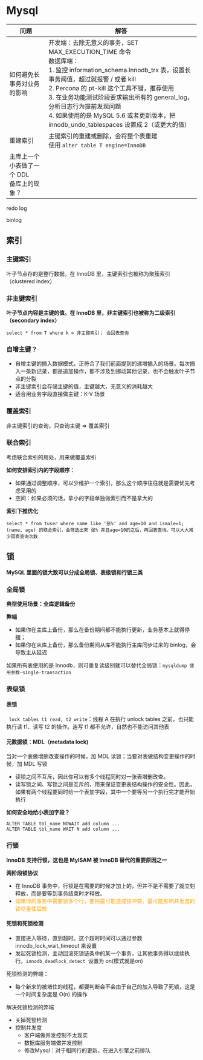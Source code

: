 # Mysql

| 问题                                           | 解答                                                         |
| ---------------------------------------------- | ------------------------------------------------------------ |
| 如何避免长事务对业务的影响                     | 开发端：去除无意义的事务，SET MAX_EXECUTION_TIME 命令<br />数据库端：<br />1. 监控 information_schema.Innodb_trx 表，设置长事务阈值，超过就报警 / 或者 kill<br />2. Percona 的 pt-kill 这个工具不错，推荐使用<br />3. 在业务功能测试阶段要求输出所有的 general_log，分析日志行为提前发现问题<br />4. 如果使用的是 MySQL 5.6 或者更新版本，把 innodb_undo_tablespaces 设置成 2（或更大的值） |
| 重建索引                                       | 主键索引的重建或删除，会将整个表重建<br />使用 `alter table T engine=InnoDB` |
| 主库上一个小表做了一个 DDL<br />备库上的现象？ |                                                              |



redo log

binlog



## 索引

### 主键索引

叶子节点存的是整行数据。在 InnoDB 里，主键索引也被称为聚簇索引（clustered index）

### 非主键索引

**叶子节点内容是主键的值。在 InnoDB 里，非主键索引也被称为二级索引（secondary index）**

```
select * from T where k = 非主键索引； 会回表查询
```

### 自增主键？

* 自增主键的插入数据模式，正符合了我们前面提到的递增插入的场景。每次插入一条新记录，都是追加操作，都不涉及到挪动其他记录，也不会触发叶子节点的分裂
* 非主键索引会存储主键的值，主键越大，无意义的消耗越大
* 适合用业务字段直接做主键：K-V 场景

### 覆盖索引

非主键索引的查询，只查询主键 => 覆盖索引



### 联合索引

考虑联合索引的用处，用来做覆盖索引

**如何安排索引内的字段顺序**：

* 如果通过调整顺序，可以少维护一个索引，那么这个顺序往往就是需要优先考虑采用的
* 空间：如果必须的话，拿小的字段单独做索引而不是拿大的

**索引下推优化**

```
select * from tuser where name like '张%' and age=10 and ismale=1;
(name, age) 的联合索引，会筛选出来 张% 并且age=10的之后，再回表查询。可以大大减少回表查询次数
```



## 锁

**MySQL 里面的锁大致可以分成全局锁、表级锁和行锁三类**

### 全局锁

**典型使用场景：全库逻辑备份**

**弊端**

- 如果你在主库上备份，那么在备份期间都不能执行更新，业务基本上就得停摆；
- 如果你在从库上备份，那么备份期间从库不能执行主库同步过来的 binlog，会导致主从延迟

如果所有表使用的是 Innodb，则可重复读级别就可以替代全局锁：`mysqldump 使用参数–single-transaction`

### 表级锁

#### 表锁

` lock tables t1 read, t2 write`：线程 A 在执行 unlock tables 之前，也只能执行读 t1、读写 t2 的操作。连写 t1 都不允许，自然也不能访问其他表

#### 元数据锁：MDL（metadata lock)

当对一个表做增删改查操作的时候，加 MDL 读锁；当要对表做结构变更操作的时候，加 MDL 写锁

- 读锁之间不互斥，因此你可以有多个线程同时对一张表增删改查。
- 读写锁之间、写锁之间是互斥的，用来保证变更表结构操作的安全性。因此，如果有两个线程要同时给一个表加字段，其中一个要等另一个执行完才能开始执行

**如何安全地给小表加字段？**

```
ALTER TABLE tbl_name NOWAIT add column ...
ALTER TABLE tbl_name WAIT N add column ... 
```

### 行锁

**InnoDB 支持行锁，这也是 MyISAM 被 InnoDB 替代的重要原因之一**

**两阶段锁协议**

* 在 InnoDB 事务中，行锁是在需要的时候才加上的，但并不是不需要了就立刻释放，而是要等到事务结束时才释放。
* <font color=orange>如果你的事务中需要锁多个行，要把最可能造成锁冲突、最可能影响并发度的锁尽量往后放</font>

#### 死锁和死锁检测

* 直接进入等待，直到超时。这个超时时间可以通过参数 innodb_lock_wait_timeout 来设置
* 发起死锁检测，主动回滚死锁链条中的某一个事务，让其他事务得以继续执行。`innodb_deadlock_detect `设置为 on(模式就是on)

死锁检测的弊端：

* 每个新来的被堵住的线程，都要判断会不会由于自己的加入导致了死锁，这是一个时间复杂度是 O(n) 的操作

解决死锁检测的弊端

* 关掉死锁检测
* 控制并发度
  * 客户端做并发控制不太现实
  * 数据库服务端做并发控制
  * 修改Mysql：对于相同行的更新，在进入引擎之前排队

